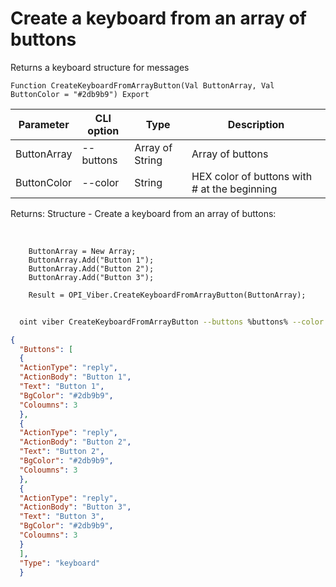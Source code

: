 ﻿---
sidebar_position: 7
---

# Create a keyboard from an array of buttons
 Returns a keyboard structure for messages



`Function CreateKeyboardFromArrayButton(Val ButtonArray, Val ButtonColor = "#2db9b9") Export`

  | Parameter | CLI option | Type | Description |
  |-|-|-|-|
  | ButtonArray | --buttons | Array of String | Array of buttons |
  | ButtonColor | --color | String | HEX color of buttons with # at the beginning |

  
  Returns:  Structure - Create a keyboard from an array of buttons:


<br/>




```bsl title="Code example"
    ButtonArray = New Array;
    ButtonArray.Add("Button 1");
    ButtonArray.Add("Button 2");
    ButtonArray.Add("Button 3");

    Result = OPI_Viber.CreateKeyboardFromArrayButton(ButtonArray);
```



```sh title="CLI command example"
    
  oint viber CreateKeyboardFromArrayButton --buttons %buttons% --color %color%

```

```json title="Result"
{
  "Buttons": [
  {
  "ActionType": "reply",
  "ActionBody": "Button 1",
  "Text": "Button 1",
  "BgColor": "#2db9b9",
  "Coloumns": 3
  },
  {
  "ActionType": "reply",
  "ActionBody": "Button 2",
  "Text": "Button 2",
  "BgColor": "#2db9b9",
  "Coloumns": 3
  },
  {
  "ActionType": "reply",
  "ActionBody": "Button 3",
  "Text": "Button 3",
  "BgColor": "#2db9b9",
  "Coloumns": 3
  }
  ],
  "Type": "keyboard"
  }
```
